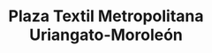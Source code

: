 ---
title: "Plaza Textil Metropolitana Uriangato-Moroleón"
url: /uriangato/plaza-textil-metropolitana-uriangato-moroleon/
shop: centro comercial
---